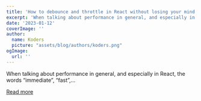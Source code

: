 ```yaml
---
title: 'How to debounce and throttle in React without losing your mind'
excerpt: 'When talking about performance in general, and especially in React, the words “immediate”, “fast”,...'
date: '2023-01-12'
coverImage: ''
author:
  name: Koders
  picture: "assets/blog/authors/koders.png"
ogImage:
  url: ''
---
```


When talking about performance in general, and especially in React, the words “immediate”, “fast”,...

[Read more](https://dev.to/adevnadia/how-to-debounce-and-throttle-in-react-without-losing-your-mind-pg5)
